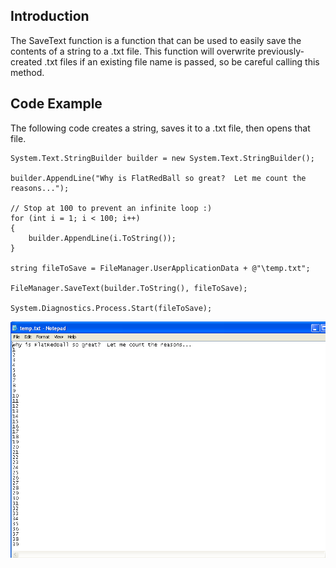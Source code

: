 ## Introduction

The SaveText function is a function that can be used to easily save the contents of a string to a .txt file. This function will overwrite previously-created .txt files if an existing file name is passed, so be careful calling this method.

## Code Example

The following code creates a string, saves it to a .txt file, then opens that file.

    System.Text.StringBuilder builder = new System.Text.StringBuilder();

    builder.AppendLine("Why is FlatRedBall so great?  Let me count the reasons...");

    // Stop at 100 to prevent an infinite loop :)
    for (int i = 1; i < 100; i++)
    {
        builder.AppendLine(i.ToString());
    }

    string fileToSave = FileManager.UserApplicationData + @"\temp.txt";

    FileManager.SaveText(builder.ToString(), fileToSave);

    System.Diagnostics.Process.Start(fileToSave);

![SaveText.png](/media/migrated_media-SaveText.png)
